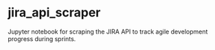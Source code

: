# jira_api_scraper
Jupyter notebook for scraping the JIRA API to track agile development progress during sprints.
